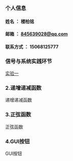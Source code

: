### 个人信息
#### 姓名 ： 楼柏铭
#### 邮箱 ： 845639028@qq.com
#### 联系方式 ： 15068125777

### 信号与系统实践环节
[实验一](/dizengdijian.py)
### 2.递增递减函数
 递增递减函数
### 3.正弦函数
 正弦函数
### 4.GUI按钮
 GUI按钮
